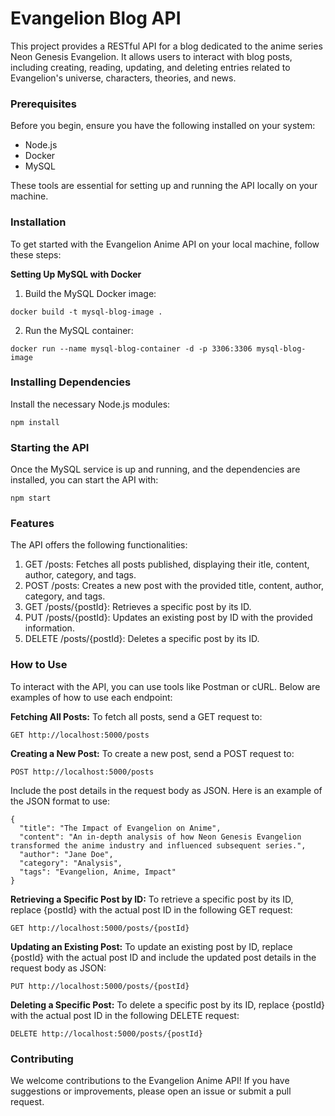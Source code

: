 # Evangelion Blog API
This project provides a RESTful API for a blog dedicated to the anime series Neon Genesis Evangelion. It allows users to interact with blog posts, including creating, reading, updating, and deleting entries related to Evangelion's universe, characters, theories, and news.

### Prerequisites
Before you begin, ensure you have the following installed on your system:
- Node.js
- Docker
- MySQL

These tools are essential for setting up and running the API locally on your machine.

### Installation
To get started with the Evangelion Anime API on your local machine, follow these steps:

**Setting Up MySQL with Docker**
1. Build the MySQL Docker image:
```
docker build -t mysql-blog-image . 
```

2. Run the MySQL container:
```
docker run --name mysql-blog-container -d -p 3306:3306 mysql-blog-image
```

### Installing Dependencies
Install the necessary Node.js modules:
```
npm install
```
### Starting the API
Once the MySQL service is up and running, and the dependencies are installed, you can start the API with:
```
npm start
```

### Features
The API offers the following functionalities:

1. GET /posts: Fetches all posts published, displaying their  itle, content, author, category, and tags.
2. POST /posts: Creates a new post with the provided title, content, author, category, and tags.
3. GET /posts/{postId}: Retrieves a specific post by its ID.
4. PUT /posts/{postId}: Updates an existing post by ID with the provided information.
5. DELETE /posts/{postId}: Deletes a specific post by its ID.

### How to Use
To interact with the API, you can use tools like Postman or cURL. Below are examples of how to use each endpoint:

**Fetching All Posts:**
To fetch all posts, send a GET request to:
```
GET http://localhost:5000/posts
```

**Creating a New Post:**
To create a new post, send a POST request to:
```
POST http://localhost:5000/posts
```

Include the post details in the request body as JSON. Here is an example of the JSON format to use:

```
{
  "title": "The Impact of Evangelion on Anime",
  "content": "An in-depth analysis of how Neon Genesis Evangelion transformed the anime industry and influenced subsequent series.",
  "author": "Jane Doe",
  "category": "Analysis",
  "tags": "Evangelion, Anime, Impact"
}
```
**Retrieving a Specific Post by ID:**
To retrieve a specific post by its ID, replace {postId} with the actual post ID in the following GET request:
```
GET http://localhost:5000/posts/{postId}
```
**Updating an Existing Post:**
To update an existing post by ID, replace {postId} with the actual post ID and include the updated post details in the request body as JSON:
```
PUT http://localhost:5000/posts/{postId}
```
**Deleting a Specific Post:**
To delete a specific post by its ID, replace {postId} with the actual post ID in the following DELETE request:
```
DELETE http://localhost:5000/posts/{postId}
```
### Contributing
We welcome contributions to the Evangelion Anime API! If you have suggestions or improvements, please open an issue or submit a pull request.
